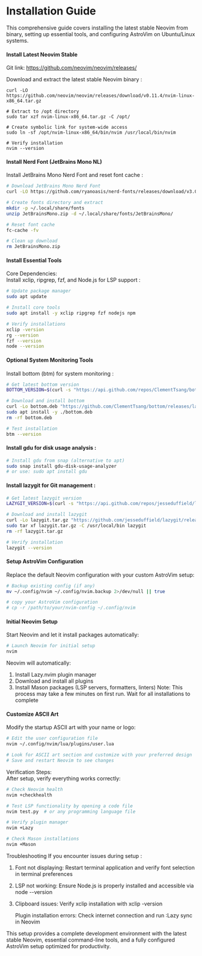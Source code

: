 # Installation Guide

This comprehensive guide covers installing the latest stable Neovim from binary, setting up essential tools,
and configuring AstroVim on Ubuntu/Linux systems.

#### Install Latest Neovim Stable
Git link: https://github.com/neovim/neovim/releases/

Download and extract the latest stable Neovim binary :
  ```shell
  curl -LO https://github.com/neovim/neovim/releases/download/v0.11.4/nvim-linux-x86_64.tar.gz
  
  # Extract to /opt directory
  sudo tar xzf nvim-linux-x86_64.tar.gz -C /opt/
  
  # Create symbolic link for system-wide access
  sudo ln -sf /opt/nvim-linux-x86_64/bin/nvim /usr/local/bin/nvim
  
  # Verify installation
  nvim --version
  ```

#### Install Nerd Font (JetBrains Mono NL)
Install JetBrains Mono Nerd Font and reset font cache :

```bash
# Download JetBrains Mono Nerd Font
curl -LO https://github.com/ryanoasis/nerd-fonts/releases/download/v3.0.2/JetBrainsMono.zip

# Create fonts directory and extract
mkdir -p ~/.local/share/fonts
unzip JetBrainsMono.zip -d ~/.local/share/fonts/JetBrainsMono/

# Reset font cache
fc-cache -fv

# Clean up download
rm JetBrainsMono.zip
```

#### Install Essential Tools
Core Dependencies:  
Install xclip, ripgrep, fzf, and Node.js for LSP support :

```bash
# Update package manager
sudo apt update

# Install core tools
sudo apt install -y xclip ripgrep fzf nodejs npm

# Verify installations
xclip -version
rg --version
fzf --version
node --version
```

#### Optional System Monitoring Tools

Install bottom (btm) for system monitoring :

```bash
# Get latest bottom version
BOTTOM_VERSION=$(curl -s "https://api.github.com/repos/ClementTsang/bottom/releases/latest" | grep -Po '"tag_name": "\K[0-9.]+')

# Download and install bottom
curl -Lo bottom.deb "https://github.com/ClementTsang/bottom/releases/latest/download/bottom_${BOTTOM_VERSION}_amd64.deb"
sudo apt install -y ./bottom.deb
rm -rf bottom.deb

# Test installation
btm --version
```

#### Install gdu for disk usage analysis :

```bash
# Install gdu from snap (alternative to apt)
sudo snap install gdu-disk-usage-analyzer
# or use: sudo apt install gdu
```

#### Install lazygit for Git management :

```bash
# Get latest lazygit version
LAZYGIT_VERSION=$(curl -s "https://api.github.com/repos/jesseduffield/lazygit/releases/latest" | grep -Po '"tag_name": "v\K[0-9.]+')

# Download and install lazygit
curl -Lo lazygit.tar.gz "https://github.com/jesseduffield/lazygit/releases/download/v${LAZYGIT_VERSION}/lazygit_${LAZYGIT_VERSION}_Linux_x86_64.tar.gz"
sudo tar xf lazygit.tar.gz -C /usr/local/bin lazygit
rm -rf lazygit.tar.gz

# Verify installation
lazygit --version
```

#### Setup AstroVim Configuration

Replace the default Neovim configuration with your custom AstroVim setup:

```bash
# Backup existing config (if any)
mv ~/.config/nvim ~/.config/nvim.backup 2>/dev/null || true

# copy your AstroVim configuration
# cp -r /path/to/your/nvim-config ~/.config/nvim
```

#### Initial Neovim Setup

Start Neovim and let it install packages automatically:

```bash
# Launch Neovim for initial setup
nvim
```

Neovim will automatically:
1. Install Lazy.nvim plugin manager
2. Download and install all plugins
3. Install Mason packages (LSP servers, formatters, linters)
Note:  This process may take a few minutes on first run. Wait for all installations to complete

#### Customize ASCII Art
Modify the startup ASCII art with your name or logo:

```bash
# Edit the user configuration file
nvim ~/.config/nvim/lua/plugins/user.lua

# Look for ASCII art section and customize with your preferred design
# Save and restart Neovim to see changes
```

Verification Steps:  
After setup, verify everything works correctly:

```bash
# Check Neovim health
nvim +checkhealth

# Test LSP functionality by opening a code file
nvim test.py  # or any programming language file

# Verify plugin manager
nvim +Lazy

# Check Mason installations
nvim +Mason
```
Troubleshooting
If you encounter issues during setup :
1. Font not displaying: Restart terminal application and verify font selection in terminal preferences
2. LSP not working: Ensure Node.js is properly installed and accessible via node --version
3. Clipboard issues: Verify xclip installation with xclip -version

    Plugin installation errors: Check internet connection and run :Lazy sync in Neovim

This setup provides a complete development environment with the latest stable Neovim, essential command-line tools, and a fully configured AstroVim setup optimized for productivity.
